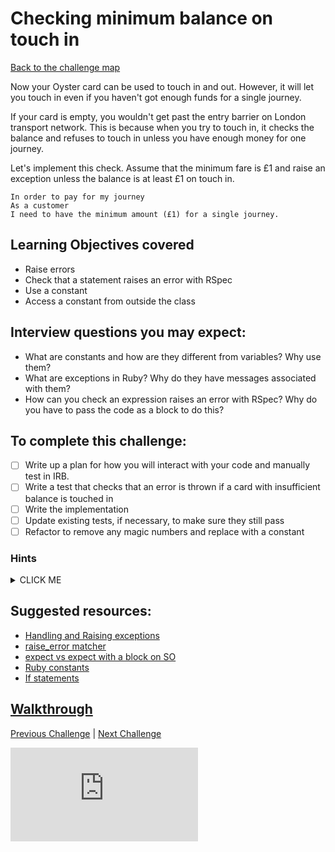 # Checking minimum balance on touch in

[Back to the challenge map](README.md)

Now your Oyster card can be used to touch in and out. However, it will let you touch in even if you haven't got enough funds for a single journey.

If your card is empty, you wouldn't get past the entry barrier on London transport network. This is because when you try to touch in, it checks the balance and refuses to touch in unless you have enough money for one journey.

Let's implement this check. Assume that the minimum fare is £1 and raise an exception unless the balance is at least £1 on touch in.


```
In order to pay for my journey
As a customer
I need to have the minimum amount (£1) for a single journey.
```

## Learning Objectives covered
- Raise errors
- Check that a statement raises an error with RSpec
- Use a constant
- Access a constant from outside the class

## Interview questions you may expect:
- What are constants and how are they different from variables? Why use them?
- What are exceptions in Ruby? Why do they have messages associated with them?
- How can you check an expression raises an error with RSpec? Why do you have to pass the code as a block to do this?

## To complete this challenge:
- [ ] Write up a plan for how you will interact with your code and manually test in IRB.
- [ ] Write a test that checks that an error is thrown if a card with insufficient balance is touched in
- [ ] Write the implementation
- [ ] Update existing tests, if necessary, to make sure they still pass
- [ ] Refactor to remove any magic numbers and replace with a constant

### Hints
<details><summary>CLICK ME</summary>
  <ul>
    <li>The first thing to think about, as always, is writing a test to cover this requirement. If you don't remember how to test whether an error has been raised, check the links below for more information.</li>
    <li>With a test in place, you can now implement the feature.  There will be a few things to think about here - where to check that the card has sufficient balance, how to raise an error if it doesn't, and how this new behaviour might affect your existing tests.</li>
    <li>It's likely at this point, that some of your earlier tests will fail.  Think about why this is happening.</li>
    <li>Once your tests are green again, you might want to think about using context blocks within your spec file to avoid duplication and organise your tests.</li>
  </ul>
</details>

## Suggested resources:
- [Handling and Raising exceptions](https://rubymonk.com/learning/books/4-ruby-primer-ascent/chapters/41-exceptions/lessons/92-handling)
- [raise_error matcher](https://www.relishapp.com/rspec/rspec-expectations/docs/built-in-matchers/raise-error-matcher)
- [expect vs expect with a block on SO](http://stackoverflow.com/questions/19960831/rspec-expect-vs-expect-with-block-whats-the-difference)
- [Ruby constants](http://rubylearning.com/satishtalim/ruby_constants.html)
- [If statements](http://www.dev-hq.net/ruby/5--if-statements)

## [Walkthrough](walkthroughs/09_min_balance_on_touch_in.md)

[Previous Challenge](08_touch_in_out.md) | [Next Challenge](10_charge_on_touch_out.md)

![Tracking pixel](https://githubanalytics.herokuapp.com/course/oystercard/09_min_balance_on_touch_in.md)
